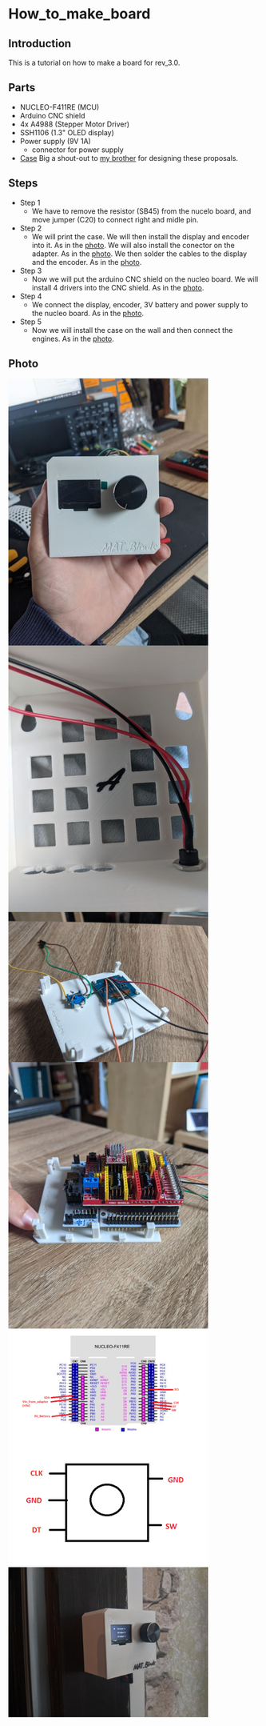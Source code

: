 # How_to_make_board

## Introduction
This is a tutorial on how to make a board for rev_3.0.

## Parts
- NUCLEO-F411RE (MCU)
- Arduino CNC shield
- 4x A4988 (Stepper Motor Driver)
- SSH1106 (1.3" OLED display)
- Power supply (9V 1A)
    - connector for power supply
- [Case](../../parts/3D_parts/Case_rev_3.0.obj) Big a shout-out to [my brother](https://www.instagram.com/matalan09/?theme=dark) for designing these proposals.

## Steps
- Step 1
    - We have to remove the resistor (SB45) from the nucelo board, and move jumper (C20) to connect right and midle pin.
- Step 2
    - We will print the case. We will then install the display and encoder into it. As in the [photo](../../Photo/Photo_used_in_documentation/Photo_7.jpg). We will also install the conector on the adapter. As in the [photo](../../Photo/Photo_used_in_documentation/Photo_4.jpg). We then solder the cables to the display and the encoder. As in the [photo](../../Photo/Photo_used_in_documentation/Photo_6.jpg).
- Step 3
    - Now we will put the arduino CNC shield on the nucleo board. We will install 4 drivers into the CNC shield. As in the [photo](../../Photo/Photo_used_in_documentation/Photo_5.jpg).
- Step 4
    - We connect the display, encoder, 3V battery and power supply to the nucleo board. As in the [photo](../../Photo/Photo_used_in_documentation/Photo_8.png).
- Step 5
    - Now we will install the case on the wall and then connect the engines. As in the [photo](../../Photo/Photo_used_in_documentation/Connect_motor_CNC.png).

## Photo
<img align="left" width="400px" alt="Photo 1" src="../../Photo/Photo_used_in_documentation/Photo_7.jpg">
<img align="left" width="400px" alt="Photo 1" src="../../Photo/Photo_used_in_documentation/Photo_4.jpg">
<img align="left" width="400px" alt="Photo 1" src="../../Photo/Photo_used_in_documentation/Photo_6.jpg">
<img align="left" width="400px" alt="Photo 1" src="../../Photo/Photo_used_in_documentation/Photo_5.jpg">
<img align="left" width="400px" alt="Photo 1" src="../../Photo/Photo_used_in_documentation/Photo_8.png">
<img align="left" width="400px" alt="Photo 1" src="../../Photo/Photo_used_in_documentation/Photo_9.png">
<img align="left" width="400px" alt="Photo 1" src="../../Photo/Photo_used_in_documentation/photo_11.jpg">


